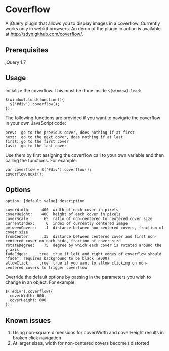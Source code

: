 # Coverflow

A jQuery plugin that allows you to display images in a coverflow. Currently works only in webkit browsers. An demo of the plugin in action is available at http://zdyn.github.com/coverflow/.

## Prerequisites

jQuery 1.7

## Usage

Initialize the coverflow. This must be done inside `$(window).load`:

    $(window).load(function(){
      $('#div').coverflow();
    });

The following functions are provided if you want to navigate the coverflow in your own JavaScript code:

    prev:  go to the previous cover, does nothing if at first
    next:  go to the next cover, does nothing if at last
    first: go to the first cover
    last:  go to the last cover

Use them by first assigning the coverflow call to your own variable and then calling the functions. For example:

    var coverflow = $('#div').coverflow();
    coverflow.next();

## Options

    option: [default value] description

    coverWidth:     400  width of each cover in pixels
    coverHeight:    400  height of each cover in pixels
    coverScale:     .65  ratio of non-centered to centered cover size
    currentIndex:     0  index of currently centered image
    betweenCovers:   .1  distance between non-centered covers, fraction of cover size
    fromCenter:     .35  distance between centered cover and first non-centered cover on each side, fraction of cover size
    rotateDegree:    75  degree by which each cover is rotated around the y-axis
    fadeEdges:     true  true if left and right edges of coverflow should "fade", requires background to be black (#000)
    allowClick:    true  true if you want to allow clicking on non-centered covers to trigger coverflow

Override the default options by passing in the parameters you wish to change in an object. For example:

    $('#div').coverflow({
      coverWidth: 600,
      coverHeight: 600
    });

## Known issues

1. Using non-square dimensions for coverWidth and coverHeight results in broken click navigation
2. At larger sizes, width for non-centered covers becomes distorted